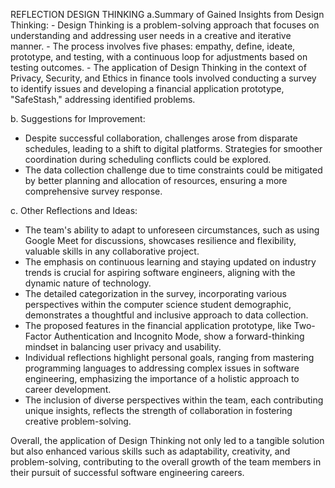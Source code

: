 <p>REFLECTION DESIGN THINKING
  a.Summary of Gained Insights from Design Thinking:
   - Design Thinking is a problem-solving approach that focuses on understanding and addressing user needs in a creative and iterative manner.
   - The process involves five phases: empathy, define, ideate, prototype, and testing, with a continuous loop for adjustments based on testing outcomes.
   - The application of Design Thinking in the context of Privacy, Security, and Ethics in finance tools involved conducting a survey to identify issues and developing a financial application prototype, "SafeStash," addressing identified problems.

b. Suggestions for Improvement:
   - Despite successful collaboration, challenges arose from disparate schedules, leading to a shift to digital platforms. Strategies for smoother coordination during scheduling conflicts could be explored.
   - The data collection challenge due to time constraints could be mitigated by better planning and allocation of resources, ensuring a more comprehensive survey response.

c. Other Reflections and Ideas:
   - The team's ability to adapt to unforeseen circumstances, such as using Google Meet for discussions, showcases resilience and flexibility, valuable skills in any collaborative project.
   - The emphasis on continuous learning and staying updated on industry trends is crucial for aspiring software engineers, aligning with the dynamic nature of technology.
   - The detailed categorization in the survey, incorporating various perspectives within the computer science student demographic, demonstrates a thoughtful and inclusive approach to data collection.
   - The proposed features in the financial application prototype, like Two-Factor Authentication and Incognito Mode, show a forward-thinking mindset in balancing user privacy and usability.
   - Individual reflections highlight personal goals, ranging from mastering programming languages to addressing complex issues in software engineering, emphasizing the importance of a holistic approach to career development.
   - The inclusion of diverse perspectives within the team, each contributing unique insights, reflects the strength of collaboration in fostering creative problem-solving.

Overall, the application of Design Thinking not only led to a tangible solution but also enhanced various skills such as adaptability, creativity, and problem-solving, contributing to the overall growth of the team members in their pursuit of successful software engineering careers.</p>
